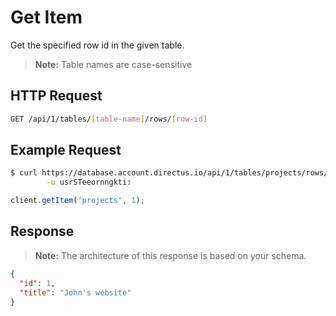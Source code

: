 # Get Item

Get the specified row id in the given table.

> **Note:** Table names are case-sensitive

## HTTP Request

```bash
GET /api/1/tables/[table-name]/rows/[row-id]
```

## Example Request

```bash
$ curl https://database.account.directus.io/api/1/tables/projects/rows/1 \
        -u usrSTeeornngkti:
```

```javascript
client.getItem('projects', 1);
```

## Response

> **Note:** The architecture of this response is based on your schema.

```json
{
  "id": 1,
  "title": "John's website"
}
```
